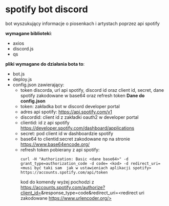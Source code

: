 # spotify bot discord
 bot wyszukujący informacje o piosenkach i artystach poprzez api spotify

**wymagane biblioteki**:
- axios
- discord.js
- qs

**pliki wymagane do działania bota to**:
- bot.js
- deploy.js
- config.json zawierający:
  - token discorda, url api spotify, discord id oraz client id, secret, dane spotify zakodowane w base64 oraz refresh token
**Dane do config.json**
  - token: zakładka bot w discord developer portal
  - adres api spotify: https://api.spotify.com/v1
  - discordid: client id z zakładki oauth2 w developer portal
  - clientid: id z api spotify https://developer.spotify.com/dashboard/applications
  - secret: pod client id w dashboardzie spotify
  - base64 to clientid:secret zakodowane np na stronie https://www.base64encode.org/
  - refresh token pobierany z api spotify:
    ```
    curl -H "Authorization: Basic <dane base64>" -d grant_type=authorization_code -d code= <kod> -d redirect_uri=<musi być taki sam  jak w ustawieniach aplikacji spotify>             https://accounts.spotify.com/api/token
    ```
    kod do komendy wyżej pochodzi z https://accounts.spotify.com/authorize?client_id=<clientid>&response_type=code&redirect_uri=<redirect uri zakodowane             https://www.urlencoder.org/>
    
